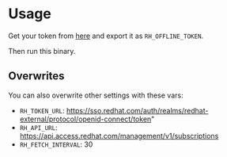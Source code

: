 # Usage

Get your token from [here](https://access.redhat.com/management/api) and export it as `RH_OFFLINE_TOKEN`.

Then run this binary.

## Overwrites

You can also overwrite other settings with these vars:

- `RH_TOKEN_URL`: https://sso.redhat.com/auth/realms/redhat-external/protocol/openid-connect/token"
- `RH_API_URL`: https://api.access.redhat.com/management/v1/subscriptions
- `RH_FETCH_INTERVAL`: 30
